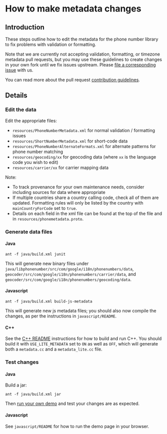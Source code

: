 # How to make metadata changes

## Introduction

These steps outline how to edit the metadata for the phone number library to fix
problems with validation or formatting.

Note that we are currently not accepting validation, formatting, or timezone
metadata pull requests, but you may use these guidelines to create changes in
your own fork until we fix issues upstream. Please [file a corresponding
issue](CONTRIBUTING.md#checklist-before-filing-an-issue) with us.

You can read more about the pull request [contribution
guidelines](CONTRIBUTING.md#pull-requests).

## Details

### Edit the data

Edit the appropriate files:

*   `resources/PhoneNumberMetadata.xml` for normal validation / formatting
    issues
*   `resources/ShortNumberMetadata.xml` for short-code data
*   `resources/PhoneNumberAlternateFormats.xml` for alternate patterns for phone
    number matching
*   `resources/geocoding/xx` for geocoding data (where `xx` is the language code
    you wish to edit)
*   `resources/carrier/xx` for carrier mapping data

Note:

*   To track provenance for your own maintenance needs, consider including
    sources for data where appropriate
*   If multiple countries share a country calling code, check all of them are
    updated. Formatting rules will only be listed by the country with
    `mainCountryForCode` set to `true`.
*   Details on each field in the xml file can be found at the top of the file
    and in `resources/phonemetadata.proto`.

### Generate data files

#### Java

```
ant -f java/build.xml junit
```

This will generate new binary files under
`java/libphonenumber/src/com/google/i18n/phonenumbers/data`,
`geocoder/src/com/google/i18n/phonenumbers/carrier/data`, and
`geocoder/src/com/google/i18n/phonenumbers/geocoding/data`.

#### Javascript

```
ant -f java/build.xml build-js-metadata
```

This will generate new js metadata files; you should also now compile the
changes, as per the instructions in `javascript/README`.

#### C++

See the [C++
README](http://github.com/google/libphonenumber/blob/master/cpp/README)
instructions for how to build and run C++. You should build it with
`USE_LITE_METADATA` set to `ON` as well as `OFF`, which will generate both a
`metadata.cc` and a `metadata_lite.cc` file.

### Test changes

#### Java

Build a jar:

```
ant -f java/build.xml jar
```

Then [run your own demo](run-java-demo.md) and test your changes are as
expected.

#### Javascript

See `javascript/README` for how to run the demo page in your browser.
